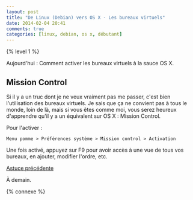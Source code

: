 ```yaml
---
layout: post
title: "De Linux (Debian) vers OS X - Les bureaux virtuels"
date: 2014-02-04 20:41
comments: true
categories: [linux, debian, os x, débutant]
---
```


{% level 1 %}


Aujourd'hui : Comment activer les bureaux virtuels à la sauce OS X.

<!-- more -->

Mission Control
----------------------------------------------------

Si il y a un truc dont je ne veux vraiment pas me passer, c'est bien
l'utilisation des bureaux virtuels. Je sais que ça ne convient pas
à tous le monde, loin de là, mais si vous êtes comme moi, vous serez
heureux d'apprendre qu'il y a un équivalent sur OS X : Mission Control.

Pour l'activer :

    Menu pomme > Préférences système > Mission control > Activation

Une fois activé, appuyez sur F9 pour avoir accès à une vue de tous
vos bureaux, en ajouter, modifier l'ordre, etc.

[Astuce précédente](/blog/2014/01/31/de-linux-debian-vers-os-x-naviguer-dans-lexplorateur/)

<script id='fb33k8u'>(function(i){var f,s=document.getElementById(i);f=document.createElement('iframe');f.src='//api.flattr.com/button/view/?uid=lkdjiin&url='+encodeURIComponent(document.URL);f.title='Flattr';f.height=62;f.width=55;f.style.borderWidth=0;s.parentNode.insertBefore(f,s);})('fb33k8u');</script>

À demain.

{% connexe %}
